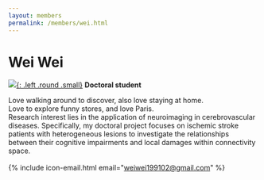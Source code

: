 ```yaml
---
layout: members
permalink: /members/wei.html
---
```

# Wei Wei
[![]({{site.baseurl}}/images/Wei.jpg){: .left .round .small}](/members/wei.html)
**Doctoral student**  

Love walking around to discover, also love staying at home.  
Love to explore funny stores, and love Paris.   
Research interest lies in the application of neuroimaging in cerebrovascular diseases. Specifically, my doctoral project focuses on ischemic stroke patients with heterogeneous lesions to investigate the relationships between their cognitive impairments and local damages within connectivity space.  
<br/>
{% include icon-email.html email="weiwei199102@gmail.com" %}  
